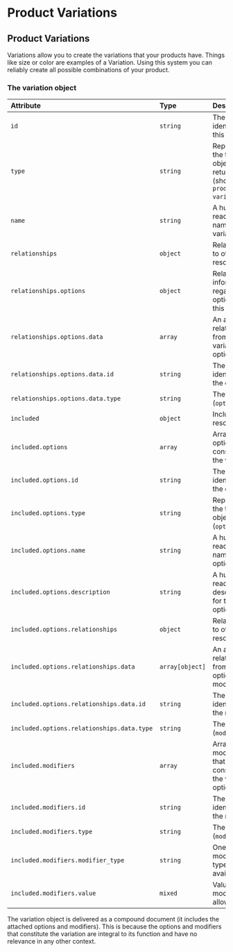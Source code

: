 # Product Variations

## Product Variations

Variations allow you to create the variations that your products have. Things like size or color are examples of a Variation. Using this system you can reliably create all possible combinations of your product.

### The variation object

| **Attribute** | **Type** | **Description** |
| :--- | :--- | :--- |
| `id` | `string` | The unique identifier for this variation |
| `type` | `string` | Represents the type of object being returned \(should be `product-variation`\) |
| `name` | `string` | A human readable name for this variation |
| `relationships` | `object` | Relationships to other resources |
| `relationships.options` | `object` | Relationships information regarding options for this variation |
| `relationships.options.data` | `array` | An array of relationships from this variation to options |
| `relationships.options.data.id` | `string` | The unique identifier for the option |
| `relationships.options.data.type` | `string` | The type \(`option`\) |
| `included` | `object` | Included resources |
| `included.options` | `array` | Array of options that constitute the variation |
| `included.options.id` | `string` | The unique identifier for the option |
| `included.options.type` | `string` | Represents the type of object \(`option`\) |
| `included.options.name` | `string` | A human readable name for the option |
| `included.options.description` | `string` | A human readable description for the option |
| `included.options.relationships` | `object` | Relationships to other resources |
| `included.options.relationships.data` | `array[object]` | An array of relationships from this option to modifiers |
| `included.options.relationships.data.id` | `string` | The unique identifier for the modifier |
| `included.options.relationships.data.type` | `string` | The type \(`modifier`\) |
| `included.modifiers` | `array` | Array of modifiers that constitute the variation options |
| `included.modifiers.id` | `string` | The unique identifier for the modifier |
| `included.modifiers.type` | `string` | The type \(`modifier`\) |
| `included.modifiers.modifier_type` | `string` | One of the modifier types available |
| `included.modifiers.value` | `mixed` | Value the modifier type allows |

The variation object is delivered as a compound document \(it includes the attached options and modifiers\). This is because the options and modifiers that constitute the variation are integral to its function and have no relevance in any other context.

